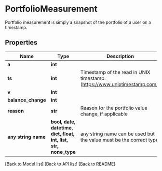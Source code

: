 # PortfolioMeasurement

Portfolio measurement is simply a snapshot of the portfolio of a user on a timestamp.

## Properties
Name | Type | Description | Notes
------------ | ------------- | ------------- | -------------
**a** | **int** |  | 
**ts** | **int** | Timestamp of the read in UNIX timestamp. (https://www.unixtimestamp.com/) | 
**v** | **int** |  | 
**balance_change** | **int** |  | [optional] 
**reason** | **str** | Reason for the portfolio value change, if applicable | [optional] 
**any string name** | **bool, date, datetime, dict, float, int, list, str, none_type** | any string name can be used but the value must be the correct type | [optional]

[[Back to Model list]](../README.md#documentation-for-models) [[Back to API list]](../README.md#documentation-for-api-endpoints) [[Back to README]](../README.md)


